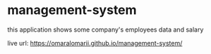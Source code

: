 # management-system

this application shows some company's employees data and salary

live url: https://omaralomarii.github.io/management-system/

